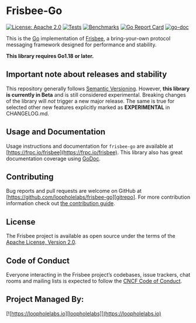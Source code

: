 # Frisbee-Go

[![License: Apache 2.0](https://img.shields.io/badge/License-Apache%202.0-brightgreen.svg)](https://www.apache.org/licenses/LICENSE-2.0)
[![Tests](https://github.com/loopholelabs/frisbee-go/actions/workflows/tests.yaml/badge.svg)](https://github.com/loopholelabs/frisbee-go/actions/workflows/tests.yaml)
[![Benchmarks](https://github.com/loopholelabs/frisbee-go/actions/workflows/benchmarks.yaml/badge.svg)](https://github.com/loopholelabs/frisbee-go/actions/workflows/benchmarks.yaml)
[![Go Report Card](https://goreportcard.com/badge/github.com/loopholelabs/frisbee-go)](https://goreportcard.com/report/github.com/loopholelabs/frisbee-go)
[![go-doc](https://godoc.org/github.com/loopholelabs/frisbee-go?status.svg)](https://godoc.org/github.com/loopholelabs/frisbee-go)

This is the [Go](http://golang.org) implementation of [Frisbee](https://frpc.io/frisbee), a bring-your-own
protocol messaging framework designed for performance and
stability.

**This library requires Go1.18 or later.**

## Important note about releases and stability

This repository generally follows [Semantic Versioning](https://semver.org/). However, **this library is currently in
Beta** and is still considered experimental. Breaking changes of the library will _not_ trigger a new major release. The
same is true for selected other new features explicitly marked as
**EXPERIMENTAL** in CHANGELOG.md.

## Usage and Documentation

Usage instructions and documentation for `frisbee-go` are available
at [https://frpc.io/frisbee](https://frpc.io/frisbee). This library also has great
documentation coverage using [GoDoc](https://godoc.org/github.com/loopholelabs/frisbee-go).

## Contributing

Bug reports and pull requests are welcome on GitHub at [https://github.com/loopholelabs/frisbee-go][gitrepo]. For more
contribution information check
out [the contribution guide](https://github.com/loopholelabs/frisbee-go/blob/master/CONTRIBUTING.md).

## License

The Frisbee project is available as open source under the terms of
the [Apache License, Version 2.0](http://www.apache.org/licenses/LICENSE-2.0).

## Code of Conduct

Everyone interacting in the Frisbee project’s codebases, issue trackers, chat rooms and mailing lists is expected to follow the [CNCF Code of Conduct](https://github.com/cncf/foundation/blob/master/code-of-conduct.md).

## Project Managed By:

[![https://loopholelabs.io][loopholelabs]](https://loopholelabs.io)

[gitrepo]: https://github.com/loopholelabs/frisbee-go
[loopholelabs]: https://cdn.loopholelabs.io/loopholelabs/LoopholeLabsLogo.svg
[loophomepage]: https://loopholelabs.io
